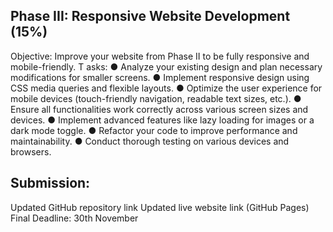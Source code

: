 ## Phase III: Responsive Website Development (15%)
Objective: Improve your website from Phase II to be fully responsive and mobile-friendly.
T asks:
● Analyze your existing design and plan necessary modifications for smaller screens.
● Implement responsive design using CSS media queries and flexible layouts.
● Optimize the user experience for mobile devices (touch-friendly navigation, readable text
sizes, etc.).
● Ensure all functionalities work correctly across various screen sizes and devices.
● Implement advanced features like lazy loading for images or a dark mode toggle.
● Refactor your code to improve performance and maintainability.
● Conduct thorough testing on various devices and browsers.

## Submission:
Updated GitHub repository link
Updated live website link (GitHub Pages)
Final Deadline: 30th November
